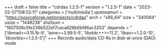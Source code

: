 +++
draft = false
title = "cdrdao 1.2.5-1"
version = "1.2.5-1"
date = "2023-02-07T08:52:11"
categories = ['multimedia']
upstreamurl = "https://sourceforge.net/projects/cdrdao"
arch = "x86_64"
size = "340084"
usize = "1448238"
sha1sum = "1807508c5fe239b522ef7caca628b0bf46ac3253"
depends = "['libmad>=0.15.1b-9', 'lame>=3.99.5-5', 'libstdc++>=11.2', 'libao>=1.2.0-10', 'libvorbis>=1.3.5-5']"
+++
Records audio/data CD-Rs in disk-at-once (DAO) mode